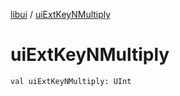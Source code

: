 [libui](index.md) / [uiExtKeyNMultiply](./ui-ext-key-n-multiply.md)

# uiExtKeyNMultiply

`val uiExtKeyNMultiply: UInt`